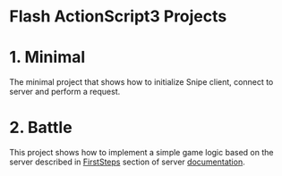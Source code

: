 # Flash ActionScript3 Projects

# 1. Minimal
The minimal project that shows how to initialize Snipe client, connect to server and perform a request.

# 2. Battle
This project shows how to implement a simple game logic based on the server described in <a href="https://github.com/Mini-IT/SnipeWiki/wiki/FirstSteps">FirstSteps</a> section of server <a href="https://github.com/Mini-IT/SnipeWiki/wiki">documentation</a>.